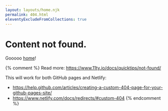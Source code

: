 ```yaml
---
layout: layouts/home.njk
permalink: 404.html
eleventyExcludeFromCollections: true
---
```

# Content not found.

Gooooo <a href="{{ '/' | url }}">home</a>!

{% comment %}
Read more: https://www.11ty.io/docs/quicktips/not-found/

This will work for both GitHub pages and Netlify:

* https://help.github.com/articles/creating-a-custom-404-page-for-your-github-pages-site/
* https://www.netlify.com/docs/redirects/#custom-404
{% endcomment %}
